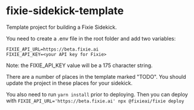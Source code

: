 # fixie-sidekick-template
Template project for building a Fixie Sidekick.

You need to create a .env file in the root folder and add two variables:

```
FIXIE_API_URL=https://beta.fixie.ai
FIXIE_API_KEY=<your API key for Fixie>
```

Note: the FIXIE_API_KEY value will be a 175 character string.

There are a number of places in the template marked "TODO". You should update the project in these places for your sidekick.

You also need to run ```yarn install``` prior to deploying. Then you can deploy with ```FIXIE_API_URL='https://beta.fixie.ai' npx @fixieai/fixie deploy```
